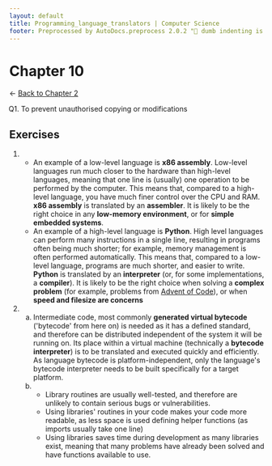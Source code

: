 ```yaml
---
layout: default
title: Programming_language_translators | Computer Science
footer: Preprocessed by AutoDocs.preprocess 2.0.2 "🦀 dumb indenting is gone 🦀" ⓒ Starwort, 2020
---
```


<style>
    :not(ul) + ol {
        counter-reset: list-ctr;
        list-style-type: none;
        list-style-position: outside;
    }
    :not(ul) + ol > li {
        counter-increment: list-ctr;
    }
    :not(ul) + ol > li::before {
        content:"Q" counter(list-ctr) ". ";
        margin-left: -25px;
    }
    ol ul {
        list-style-type: lower-alpha;
    }
    ol ul ul {
        list-style-type: lower-roman;
    }
    ul ol, ol ol {
        list-style-type: circle;
    }
    ul {
        list-style-type: decimal;
    }
    ul ul {
        list-style-type: lower-alpha;
    }
    ul ul ul {
        list-style-type: lower-roman;
    }
</style>

# Chapter 10

← [Back to Chapter 2](./index.html)

1. To prevent unauthorised copying or modifications

## Exercises

- &#x200b;
  1. An example of a low-level language is **x86 assembly**. Low-level languages run much closer to the hardware than high-level languages, meaning that one line is (usually) one operation to be performed by the computer. This means that, compared to a high-level language, you have much finer control over the CPU and RAM. **x86 assembly** is translated by an **assembler**.
    It is likely to be the right choice in any **low-memory environment**, or for **simple embedded systems**.
  2. An example of a high-level language is **Python**. High level languages can perform many instructions in a single line, resulting in programs often being much shorter; for example, memory management is often performed automatically. This means that, compared to a low-level language, programs are much shorter, and easier to write. **Python** is translated by an **interpreter** (or, for some implementations, a **compiler**).
    It is likely to be the right choice when solving a **complex problem** (for example, problems from [Advent of Code](https://adventofcode.com/)), or when **speed and filesize are concerns**
- &#x200b;
  - Intermediate code, most commonly **generated virtual bytecode** ('bytecode' from here on) is needed as it has a defined standard, and therefore can be distributed independent of the system it will be running on. Its place within a virtual machine (technically a **bytecode interpreter**) is to be translated and executed quickly and efficiently. As language bytecode is platform-independent, only the language's bytecode interpreter needs to be built specifically for a target platform.
  - &#x200b;
    1. Library routines are usually well-tested, and therefore are unlikely to contain serious bugs or vulnerabilities.
    2. Using libraries' routines in your code makes your code more readable, as less space is used defining helper functions (as imports usually take one line)
    3. Using libraries saves time during development as many libraries exist, meaning that many problems have already been solved and have functions available to use.
